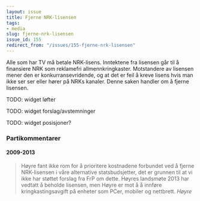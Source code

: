 ```yaml
---
layout: issue
title: Fjerne NRK-lisensen
tags:
- media
slug: fjerne-nrk-lisensen
issue_id: 155
redirect_from: "/issues/155-fjerne-nrk-lisensen"
---
```


Alle som har TV må betale NRK-lisens. Inntektene fra lisensen går til å finansiere NRK som reklamefri allmennkringkaster. Motstandere av lisensen mener den er konkurransevridende, og at det er feil å kreve lisens hvis man ikke ser ser eller hører på NRKs kanaler. Denne saken handler om å fjerne lisensen.

TODO: widget løfter

TODO: widget forslag/avstemninger

TODO: widget posisjoner?

### Partikommentarer

#### 2009-2013


> Høyre fant ikke rom for å prioritere kostnadene forbundet ved å fjerne NRK-lisensen i våre alternative statsbudsjetter, det er grunnen til at vi ikke har støttet forslag fra FrP om dette. Høyres landsmøte 2013 har vedtatt å beholde lisensen, men Høyre er mot å å innføre kringkastingsavgift på enheter som PCer, mobiler og nettbrett.
> <cite>Høyre</cite>

